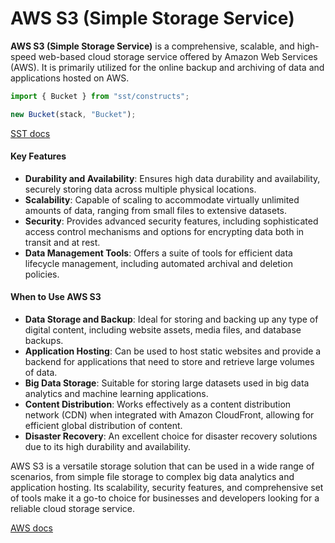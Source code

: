 # AWS S3 (Simple Storage Service)

**AWS S3 (Simple Storage Service)** is a comprehensive, scalable, and high-speed web-based cloud storage service offered by Amazon Web Services (AWS). It is primarily utilized for the online backup and archiving of data and applications hosted on AWS.

```ts
import { Bucket } from "sst/constructs";

new Bucket(stack, "Bucket");
```

[SST docs](https://docs.aws.amazon.com/AmazonS3/latest/userguide/Welcome.html)
#### Key Features

- **Durability and Availability**: Ensures high data durability and availability, securely storing data across multiple physical locations.
- **Scalability**: Capable of scaling to accommodate virtually unlimited amounts of data, ranging from small files to extensive datasets.
- **Security**: Provides advanced security features, including sophisticated access control mechanisms and options for encrypting data both in transit and at rest.
- **Data Management Tools**: Offers a suite of tools for efficient data lifecycle management, including automated archival and deletion policies.

#### When to Use AWS S3

- **Data Storage and Backup**: Ideal for storing and backing up any type of digital content, including website assets, media files, and database backups.
- **Application Hosting**: Can be used to host static websites and provide a backend for applications that need to store and retrieve large volumes of data.
- **Big Data Storage**: Suitable for storing large datasets used in big data analytics and machine learning applications.
- **Content Distribution**: Works effectively as a content distribution network (CDN) when integrated with Amazon CloudFront, allowing for efficient global distribution of content.
- **Disaster Recovery**: An excellent choice for disaster recovery solutions due to its high durability and availability.

AWS S3 is a versatile storage solution that can be used in a wide range of scenarios, from simple file storage to complex big data analytics and application hosting. Its scalability, security features, and comprehensive set of tools make it a go-to choice for businesses and developers looking for a reliable cloud storage service.


[AWS docs](https://docs.aws.amazon.com/AmazonS3/latest/userguide/GetStartedWithS3.html)

